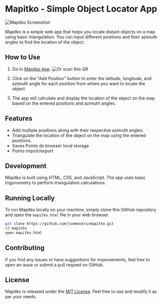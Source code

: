 # Mapitko - Simple Object Locator App

![Mapitko Screenshot](https://github.com/JsemOndra/mapitko.github.io/assets/6908554/2cbf7db9-c312-4381-a899-285ecdeac7fb)

Mapitko is a simple web app that helps you locate distant objects on a map using basic triangulation. You can input different positions and their azimuth angles to find the location of the object.

## How to Use

1. Go to [Mapitko App](https://jsemondra.github.io/mapitko/mapitko.html).
![Or scan this QR](https://github.com/JsemOndra/mapitko/assets/6908554/45820c05-435b-4de0-9f18-ee00d20c2efc)

3. Click on the "Add Position" button to enter the latitude, longitude, and azimuth angle for each position from where you want to locate the object.
4. The app will calculate and display the location of the object on the map based on the entered positions and azimuth angles.

## Features

- Add multiple positions along with their respective azimuth angles.
- Triangulate the location of the object on the map using the entered positions.
- Saves Points do browser local storage
- Points import/export

## Development

Mapitko is built using HTML, CSS, and JavaScript. The app uses basic trigonometry to perform triangulation calculations.

## Running Locally

To run Mapitko locally on your machine, simply clone this GitHub repository and open the `mapitko.html` file in your web browser.

```bash
git clone https://github.com/jsemondra/mapitko.git
cd mapitko
open mapitko.html
```

## Contributing
If you find any issues or have suggestions for improvements, feel free to open an issue or submit a pull request on GitHub.

## License
Mapitko is released under the [MIT License](https://en.wikipedia.org/wiki/MIT_License). Feel free to use and modify it as per your needs.


